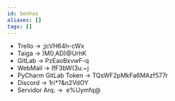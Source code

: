 ```yaml
---
id: Senhas
aliases: []
tags: []
---
```


- Trello -> ;jcVH64h-cWx
- Taiga -> )M0,AD)@UrhK
- GitLab -> PzEaoBxvwF-q
- WebMail -> IfF3bW(3u.~j
- PyCharm GitLab Token -> TQsWF2pMkFa6MAzf577r
- Discord -> 1ri*?&n2VdOY
- Servidor Arq. ->  e%Uymfq@
